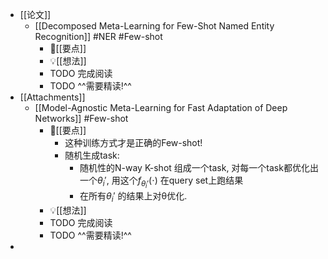 - [[论文]]
	- [[Decomposed Meta-Learning for Few-Shot Named Entity Recognition]] #NER #Few-shot
		- 📌[[要点]]
		- 💡[[想法]]
		- TODO 完成阅读
		- TODO ^^需要精读!^^
- [[Attachments]]
	- [[Model-Agnostic Meta-Learning for Fast Adaptation of Deep Networks]] #Few-shot
		- 📌[[要点]]
			- 这种训练方式才是正确的Few-shot!
			- 随机生成task:
				- 随机性的N-way K-shot 组成一个task, 对每一个task都优化出一个$\theta_i'$, 用这个$f_{\theta_i'}(\cdot)$ 在query set上跑结果
				- 在所有$\theta_i'$ 的结果上对θ优化.
		- 💡[[想法]]
		- TODO 完成阅读
		- TODO ^^需要精读!^^
-